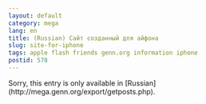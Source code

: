 ```yaml
---
layout: default
category: mega
lang: en
title: (Russian) Сайт созданный для айфона
slug: site-for-iphone
tags: apple flash friends genn.org information iphone 
postid: 578
---
```

<p>Sorry, this entry is only available in [Russian](http://mega.genn.org/export/getposts.php).</p>
